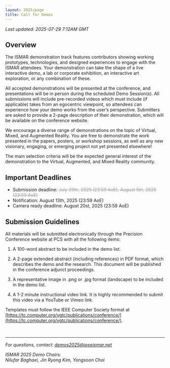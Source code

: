 ```yaml
---
layout: 2025/page
title: Call for Demos
---
```

*Last updated: 2025-07-29 7:12AM GMT*

## Overview

The ISMAR demonstration track features contributors showing working prototypes, technologies, and designed experiences to engage with the ISMAR attendees. Your demonstration can take the shape of a live interactive demo, a lab or corporate exhibition, an interactive art exploration, or any combination of these.

All accepted demonstrations will be presented at the conference, and presentations will be in person during the scheduled Demo Session(s). All submissions will include pre-recorded videos which must include (if applicable) takes from an egocentric viewpoint, so attendees can experience how your demo works from the user’s perspective. Submitters are asked to provide a 2-page description of their demonstration, which will be available on the conference website.

We encourage a diverse range of demonstrations on the topic of Virtual, Mixed, and Augmented Reality. You are free to demonstrate the work presented in the papers, posters, or workshop sessions, as well as any new visionary, engaging, or emerging project not yet presented elsewhere!

The main selection criteria will be the expected general interest of the demonstration to the Virtual, Augmented, and Mixed Reality community.

## Important Deadlines

- Submission deadline: <s style="color: #999;">July 29th, 2025 (23:59 AoE), August 5th, 2025 (23:59 AoE)</s>
- Notification: August 13th, 2025 (23:59 AoE)
- Camera ready deadline: August 20st, 2025 (23:59 AoE)

## Submission Guidelines

All materials will be submitted electronically through the Precision Conference website at PCS with all the following items:

1. A 100-word abstract to be included in the demo list.

2. A 2-page extended abstract (including references) in PDF format, which describes the demo and the research. This document will be published in the conference adjunct proceedings.

3. A representative image in .png or .jpg format (landscape) to be included in the demo list.

4. A 1-2 minute instructional video link. It is highly recommended to submit this video via a YouTube or Vimeo link.

Templates must follow the IEEE Computer Society format at [https://tc.computer.org/vgtc/publications/conference/](https://tc.computer.org/vgtc/publications/conference/).

<br>

---

*For questions, contact: demos2025@ieeeismar.net*

*ISMAR 2025 Demo Chairs:<br>Nilufar Baghaei, Jin Ryong Kim, Yongsoon Choi*

